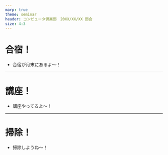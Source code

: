 ```yaml
---
marp: true
theme: seminar
header: コンピュータ倶楽部　20XX/XX/XX 部会
size: 4:3
---
```


# 合宿！

- 合宿が月末にあるよ～！

---

# 講座！

- 講座やってるよ～！

---

# 掃除！

- 掃除しようね～！

